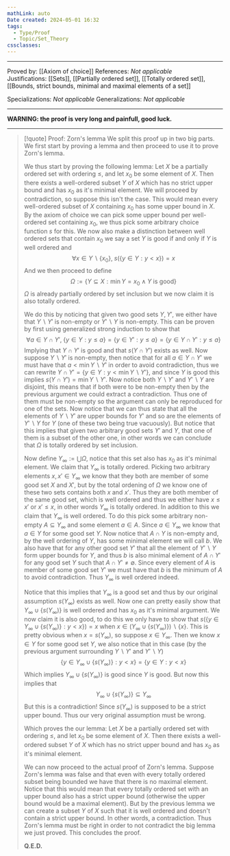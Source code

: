 ```yaml
---
mathLink: auto
Date created: 2024-05-01 16:32
tags:
  - Type/Proof
  - Topic/Set_Theory
cssclasses:
---
```


---  

Proved by: [[Axiom of choice]]
References: _Not applicable_
Justifications: [[Sets]], [[Partially ordered set]], [[Totally ordered set]], [[Bounds, strict bounds, minimal and maximal elements of a set]]

Specializations: _Not applicable_
Generalizations: _Not applicable_

---

**WARNING: the proof is very long and painfull, good luck.**

---

> [!quote] Proof: Zorn's lemma
> We split this proof up in two big parts. We first start by proving a lemma and then proceed to use it to prove Zorn's lemma. 
> 
> We thus start by proving the following lemma: Let $X$ be a partially ordered set with ordering $\leq$, and let $x_{0}$ be some element of $X$. Then there exists a well-ordered subset $Y$ of $X$ which has no strict upper bound and has $x_{0}$ as it's minimal element. We will proceed by contradiction, so suppose this isn't the case. This would mean every well-ordered subset of $X$ containing $x_{0}$ has some upper bound in $X$. By the axiom of choice we can pick some upper bound per well-ordered set containing $x_{0}$, we thus pick some arbitrary choice function $s$ for this. We now also make a distinction between well ordered sets that contain $x_{0}$ we say a set $Y$ is good if and only if $Y$ is well ordered and $$ \forall x\in Y\backslash \{ x_{0} \},\;  s(\{ y\in Y: y<x \})=x $$ And we then proceed to define $$ \Omega:=\{ Y\subseteq X: \min Y= x_{0} \land Y\text{ is good} \} $$ $\Omega$ is already partially ordered by set inclusion but we now claim it is also totally ordered. 
> 
> We do this by noticing that given two good sets $Y,Y'$, we either have that $Y\backslash Y'$ is non-empty or $Y'\backslash Y$ is non-empty. This can be proven by first using generalized strong induction to show that $$ \forall a\in Y\cap Y',\; \{ y\in Y: y\leq a\}=\{ y\in Y': y\leq a \}=\{ y\in Y\cap Y': y\leq a \} $$ Implying that $Y\cap Y'$ is good and that $s(Y\cap Y')$ exists as well. Now suppose $Y\backslash Y'$ is non-empty, then notice that for all $a\in Y\cap Y'$ we must have that $a<\min Y\backslash Y'$ in order to avoid contradiction, thus we can rewrite $Y\cap Y'=\{ y\in Y: y<\min Y\backslash Y' \}$, and since $Y$ is good this implies $s(Y\cap Y')=\min Y\backslash Y'$. Now notice both $Y\backslash Y'$ and $Y'\backslash Y$ are disjoint, this means that if both were to be non-empty then by the previous argument we could extract a contradiction. Thus one of them must be non-empty so the argument can only be reproduced for one of the sets. Now notice that we can thus state that all the elements of $Y\backslash Y'$ are upper bounds for $Y'$ and so are the elements of $Y'\backslash Y$ for $Y$ (one of these two being true vacuously). But notice that this implies that given two arbitrary good sets $Y'$ and $Y$, that one of them is a subset of the other one, in other words we can conclude that $\Omega$ is totally ordered by set inclusion.
> 
>Now define $Y_{\infty}:=\bigcup\Omega$, notice that this set also has $x_{0}$ as it's minimal element. We claim that $Y_{\infty}$ is totally ordered. Picking two arbitrary elements $x,x'\in Y_{\infty}$ we know that they both are member of some good set $X$ and $X'$, but by the total ordening of $\Omega$ we know one of these two sets contains both $x$ and $x'$. Thus they are both member of the same good set, which is well ordered and thus we either have $x\leq x'$ or $x'\leq x$, in other words $Y_{\infty}$ is totally ordered. In addition to this we claim that $Y_{\infty}$ is well ordered. To do this pick some arbitrary non-empty $A\subseteq Y_{\infty}$ and some element $a\in A$. Since $a\in Y_{\infty}$ we know that $a\in Y$ for some good set $Y$. Now notice that $A\cap Y$ is non-empty and, by the well ordering of $Y$, has some minimal element we will call $b$. We also have that for any other good set $Y'$ that all the element of $Y'\backslash Y$ form upper bounds for $Y$, and thus $b$ is also minimal element of $A\cap Y'$ for any good set $Y$ such that $A\cap Y' \neq \emptyset$. Since every element of $A$ is member of some good set $Y'$ we must have that $b$ is the minimum of $A$ to avoid contradiction. Thus $Y_{\infty}$ is well ordered indeed. 
>
>Notice that this implies that $Y_{\infty}$ is a good set and thus by our original assumption $s(Y_{\infty})$ exists as well. Now one can pretty easily show that $Y_{\infty}\cup \{ s(Y_{\infty}) \}$ is well ordered and has $x_{0}$ as it's minimal argument. We now claim it is also good, to do this we only have to show that $s(\{ y\in Y_{\infty}\cup \{ s(Y_{\infty}) \}: y<x \})=x$ when $x\in \left( Y_{\infty}\cup \{ s(Y_{\infty}) \} \right)\backslash\{ x \}$. This is pretty obvious when $x=s(Y_{\infty})$, so suppose $x\in Y_{\infty}$. Then we know $x\in Y$ for some good set $Y$, we also notice that in this case (by the previous argument surrounding $Y\backslash Y'$ and $Y'\backslash Y$) $$ \{ y\in Y_{\infty}\cup \{ s(Y_{\infty}) \}: y<x \}= \{ y\in Y: y<x \} $$ Which implies $Y_{\infty}\cup \{ s(Y_{\infty}) \}$ is good since $Y$ is good. But now this implies that $$Y_{\infty}\cup \{ s(Y_{\infty}) \} \subseteq Y_{\infty}$$ But this is a contradiction! Since $s(Y_{\infty})$ is supposed to be a strict upper bound. Thus our very original assumption must be wrong.
>
>Which proves the our lemma: Let $X$ be a partially ordered set with ordering $\leq$, and let $x_{0}$ be some element of $X$. Then there exists a well-ordered subset $Y$ of $X$ which has no strict upper bound and has $x_{0}$ as it's minimal element.
>
>We can now proceed to the actual proof of Zorn's lemma. Suppose Zorn's lemma was false and that even with every totally ordered subset being bounded we have that there is no maximal element. Notice that this would mean that every totally ordered set with an upper bound also has a strict upper bound (otherwise the upper bound would be a maximal element). But by the previous lemma we can create a subset $Y$ of $X$ such that it is well ordered and doesn't contain a strict upper bound. In other words, a contradiction. Thus Zorn's lemma must be right in order to not contradict the big lemma we just proved. This concludes the proof. 
>
>**Q.E.D.**


